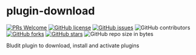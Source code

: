 # plugin-download
[![PRs Welcome](https://img.shields.io/badge/PRs-welcome-brightgreen.svg?style=flat-square)](http://makeapullrequest.com)
[![GitHub license](https://img.shields.io/github/license/philippd1/plugin-download.svg?style=flat-square)](https://github.com/philippd1/admin-theme/blob/master/LICENSE)
[![GitHub issues](https://img.shields.io/github/issues/philippd1/plugin-download.svg?style=flat-square)](https://github.com/philippd1/admin-theme/issues)
![GitHub contributors](https://img.shields.io/github/contributors/philippd1/admin-theme.svg?style=flat-square)
[![GitHub forks](https://img.shields.io/github/forks/philippd1/admin-theme.svg?style=flat-square)](https://github.com/philippd1/admin-theme/network)
[![GitHub stars](https://img.shields.io/github/stars/philippd1/plugin-download.svg?style=flat-square)](https://github.com/philippd1/admin-theme/stargazers)
![GitHub repo size in bytes](https://img.shields.io/github/repo-size/philippd1/plugin-download.svg?style=flat-square)

Bludit plugin to download, install and activate plugins